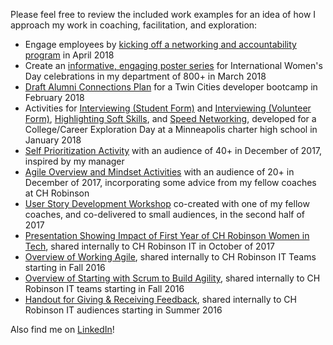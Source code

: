 Please feel free to review the included work examples for an idea of how I approach my work in coaching, facilitation, and exploration:
* Engage employees by [kicking off a networking and accountability program](https://github.com/churchbcp/portfolio/blob/master/work_examples/PeerMentoringCirclesKickoff_Apr2018.pdf) in April 2018
* Create an [informative, engaging poster series](https://github.com/churchbcp/portfolio/blob/master/work_examples/IntlWomensDay2018_CelebrationPosters.pdf) for International Women's Day celebrations in my department of 800+ in March 2018
* [Draft Alumni Connections Plan](https://github.com/churchbcp/portfolio/blob/master/work_examples/DraftAlumConnectionsPlan_TwinCitiesBootcamp.pdf) for a Twin Cities developer bootcamp in February 2018
* Activities for [Interviewing (Student Form)](https://github.com/churchbcp/portfolio/blob/master/work_examples/CareerExploration_HS_InterviewActivity_1-27.pdf) and [Interviewing (Volunteer Form)](https://github.com/churchbcp/portfolio/blob/master/work_examples/CareerExploration_HS_InterviewActivity_1-27_VOLUNTEERGUIDE.pdf), [Highlighting Soft Skills](https://github.com/churchbcp/portfolio/blob/master/work_examples/CareerExploration_HS_SoftSkillsFoundations_1-27.pdf), and [Speed Networking](https://github.com/churchbcp/portfolio/blob/master/work_examples/CareerExploration_HS_SpeedNetworking_1-27.pdf), developed for a College/Career Exploration Day at a Minneapolis charter high school in January 2018
* [Self Prioritization Activity](https://github.com/churchbcp/portfolio/blob/master/work_examples/SelfPrioritizationActivity_Dec2017_PrimeAcademy.pdf) with an audience of 40+ in December of 2017, inspired by my manager
* [Agile Overview and Mindset Activities](https://github.com/churchbcp/portfolio/blob/master/work_examples/AgileOverviewSlides_Dec2017_GirlDevelopIt.pdf) with an audience of 20+ in December of 2017, incorporating some advice from my fellow coaches at CH Robinson
* [User Story Development Workshop](https://github.com/churchbcp/portfolio/blob/master/work_examples/UserStoryWorkshop_CoDeveloped_Summer2017.pdf) co-created with one of my fellow coaches, and co-delivered to small audiences, in the second half of 2017
* [Presentation Showing Impact of First Year of CH Robinson Women in Tech](https://github.com/churchbcp/portfolio/blob/master/work_examples/WIT_FirstYear_Short.pdf), shared internally to CH Robinson IT in October of 2017
* [Overview of Working Agile](https://github.com/churchbcp/portfolio/blob/master/work_examples/WhyWorkAgile_TeamIntro.pdf), shared internally to CH Robinson IT Teams starting in Fall 2016
* [Overview of Starting with Scrum to Build Agility](https://github.com/churchbcp/portfolio/blob/master/work_examples/DoScrum_BeAgile_TeamIntro.pdf), shared internally to CH Robinson IT teams starting in Fall 2016
* [Handout for Giving & Receiving Feedback](https://github.com/churchbcp/portfolio/blob/master/work_examples/GivingReceivingFeedbackHandout.pdf), shared internally to CH Robinson IT audiences starting in Summer 2016 

Also find me on [LinkedIn](http://linkedin.com/in/brandychurchill)!
